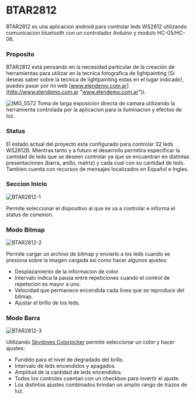 # BTAR2812

BTAR2812 es una aplicacion android para controlar leds WS2812 utilizando comunicacion bluetooth con un controlador Arduino y modulo HC-05/HC-06.


### Proposito
BTAR2812 está pensando en la necesidad particular de la creaciòn de herramientas para utilizar en la tecnica fotografica de lightpainting (Si deseas saber sobre la tecnica de lightpainting estas en el lugar indicado!, puedes pasar por mi web [www.elendemo.com.ar](http://www.elendemo.com.ar "www.elendemo.com.ar")).

![IMG_5572](https://user-images.githubusercontent.com/60631810/154155399-808fe86d-cb8c-4b8a-93a6-b790a6a763a9.jpg)
Toma de larga exposicion directa de camara utilizando la herramienta controlada por la aplicacion para la iluminacion y efectos de luz.

### Status

El estado actual del proyecto esta configurado para controlar 32 leds WS2812B. Mientras tanto y a futuro el desarrollo permitira especificar la cantidad de leds que se deseen controlar ya que se encuentran en distintas presentaciones (barra, anillo, matriz) y cada cual con su cantidad de leds.
Tambien cuenta con recursos de mensajes localizados en Español e Ingles.


### Seccion Inicio

![BTAR2812-1](https://user-images.githubusercontent.com/60631810/153987472-956a668c-5c75-4512-81e0-0e916d2760c3.jpg)

Permite seleccionar el dispositivo al que se va a controlar e informa el status de conexion.


### Modo Bitmap

![BTAR2812-2](https://user-images.githubusercontent.com/60631810/153987514-56b35e62-2ecb-4b94-ab59-62753fa21b91.jpg)

Permite cargar un archivo de bitmap y enviarlo a los leds cuando se presiona sobre la imagen cargada asi como hacer algunos ajustes:
- Desplazamiento de la informacion de color.
- Intervalo indica la pausa entre repeticiones cuando el control de repetecion es mayor a uno.
- Velocidad que permanece encendida cada linea que se reproduce del bitmap.
- Ajustar el brillo de los leds.


### Modo Barra

![BTAR2812-3](https://user-images.githubusercontent.com/60631810/153987538-b97c81ba-d3b1-4205-9ed9-8b89313b6349.jpg) 

Utilizando [Skydoves Colorpicker](https://github.com/skydoves/ColorPickerView "Skydoves Colorpicker") permite seleccionar un color y hacer ajustes:
- Fundido para el nivel de degradado del brillo.
- Intervalo de leds encendidos y apagados.
- Amplitud de la cantidad de leds encendidos.
- Todos los controles cuentan con un checkbox para invertir el ajuste.
- Los distintos ajustes combinados brindan un amplio rango de trazos de luz.



